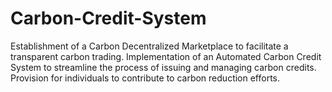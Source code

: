 # Carbon-Credit-System
Establishment of a Carbon Decentralized Marketplace to facilitate a transparent carbon trading.
Implementation of an Automated Carbon Credit System to streamline the process of issuing and managing carbon credits.
Provision for individuals to contribute to carbon reduction efforts.


